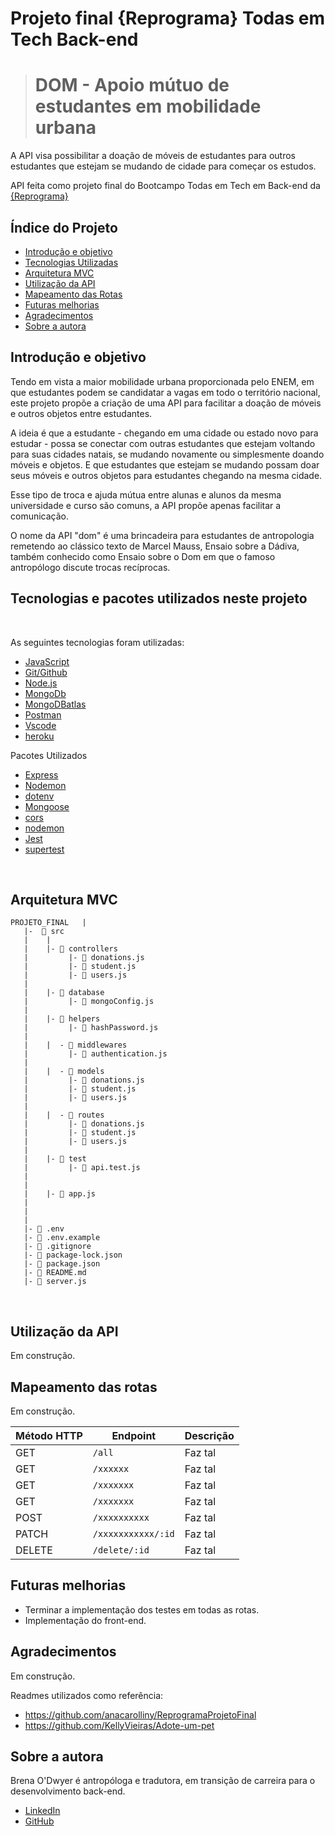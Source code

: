 # Projeto final {Reprograma} Todas em Tech Back-end

># DOM - Apoio mútuo de estudantes em mobilidade urbana

A API visa possibilitar a doação de móveis de estudantes para outros estudantes que estejam se mudando de cidade para começar os estudos.

API feita como projeto final do Bootcampo Todas em Tech em Back-end da [{Reprograma}](https://reprograma.com.br/)

## Índice do Projeto
* [Introdução e objetivo](#introducao)
* [Tecnologias Utilizadas](#tecnologias)
* [Arquitetura MVC](#arquitetura)
* [Utilização da API](#aplicacao)
* [Mapeamento das Rotas](#rotas)
* [Futuras melhorias](#melhorias)
* [Agradecimentos](#agradecimentos)
* [Sobre a autora](#sobre)


<div id='introducao'/>

 ## Introdução e objetivo
Tendo em vista a maior mobilidade urbana proporcionada pelo ENEM, em que estudantes podem se candidatar a vagas em todo o território nacional, este projeto propõe a criação de uma API para facilitar a doação de móveis e outros objetos entre estudantes.

A ideia é que a estudante - chegando em uma cidade ou estado novo para estudar - possa se conectar com outras estudantes que estejam voltando para suas cidades natais, se mudando novamente ou simplesmente doando móveis e objetos. E que estudantes que estejam se mudando possam doar seus móveis e outros objetos para estudantes chegando na mesma cidade.

Esse tipo de troca e ajuda mútua entre alunas e alunos da mesma universidade e curso são comuns, a API propõe apenas facilitar a comunicação.

O nome da API "dom" é uma brincadeira para estudantes de antropologia remetendo ao clássico texto de Marcel Mauss, Ensaio sobre a Dádiva, também conhecido como Ensaio sobre o Dom em que o famoso antropólogo discute trocas recíprocas.


<div id='tecnologias'/>

 ## Tecnologias e pacotes utilizados neste projeto

<br>

As seguintes tecnologias foram utilizadas:

- [JavaScript](https://www.javascript.com/)
- [Git/Github](https://github.com/)
- [Node.js](https://nodejs.org/en/)
- [MongoDb](https://www.mongodb.com/)
- [MongoDBatlas](https://www.mongodb.com/cloud/atlas)
- [Postman](https://www.postman.com/)
- [Vscode](https://code.visualstudio.com/)
- [heroku](https://dashboard.heroku.com/apps)

 Pacotes Utilizados

- [Express](https://expressjs.com/pt-br/)
- [Nodemon](https://nodemon.io/)
- [dotenv](https://www.npmjs.com/package/dotenv)
- [Mongoose](https://mongoosejs.com/)
- [cors](https://www.npmjs.com/package/cors)
- [nodemon](https://www.npmjs.com/package/nodemon)
- [Jest](https://jestjs.io/pt-BR/)
- [supertest](https://www.npmjs.com/package/supertest)

<br>

<div id='arquitetura'/>

## Arquitetura MVC

```
PROJETO_FINAL   |
   |-  📁 src
   |    |
   |    |- 📁 controllers
   |         |- 📑 donations.js
   |         |- 📑 student.js
   |         |- 📑 users.js
   |
   |    |- 📁 database
   |         |- 📑 mongoConfig.js
   |
   |    |- 📁 helpers
   |         |- 📑 hashPassword.js
   |     
   |    |  - 📁 middlewares
   |         |- 📑 authentication.js
   |
   |    |  - 📁 models
   |         |- 📑 donations.js
   |         |- 📑 student.js
   |         |- 📑 users.js
   |
   |    |  - 📁 routes
   |         |- 📑 donations.js
   |         |- 📑 student.js
   |         |- 📑 users.js
   | 
   |    |- 📁 test
   |         |- 📑 api.test.js
   |
   |
   |    |- 📑 app.js
   |
   |
   |
   |- 📑 .env
   |- 📑 .env.example
   |- 📑 .gitignore
   |- 📑 package-lock.json
   |- 📑 package.json
   |- 📑 README.md
   |- 📑 server.js

```

<br>

<div id='aplicacao'/>

 ## Utilização da API
 Em construção.

 <div id='rotas'/>

 ## Mapeamento das rotas
Em construção.

| Método HTTP | Endpoint           | Descrição                                                 |
| ----------- | ------------------ | --------------------------------------------------------- |
| GET         | `/all`             | Faz tal              |
| GET         | `/xxxxxx`          | Faz tal              |
| GET         | `/xxxxxxx`         | Faz tal              |
| GET         | `/xxxxxxx`         | Faz tal              |
| POST        | `/xxxxxxxxxx`      | Faz tal              |
| PATCH       | `/xxxxxxxxxxx/:id` | Faz tal              |
| DELETE      | `/delete/:id`      | Faz tal              |


<div id='melhorias'/>

## Futuras melhorias
- Terminar a implementação dos testes em todas as rotas.
- Implementação do front-end.

<div id='agradecimentos'/>

## Agradecimentos
Em construção.

Readmes utilizados como referência: 
- https://github.com/anacarolliny/ReprogramaProjetoFinal
- https://github.com/KellyVieiras/Adote-um-pet

<div id='sobre'/>

## Sobre a autora

Brena O'Dwyer é antropóloga e tradutora, em transição de carreira para o desenvolvimento back-end.

- [LinkedIn](https://www.linkedin.com/in/brena-odwyer/)
- [GitHub](https://github.com/brena-odwyer)